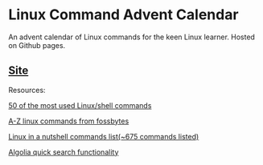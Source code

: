 # Linux Command Advent Calendar

An advent calendar of Linux commands for the keen Linux learner. Hosted on Github pages.

## [Site](https://baelx.github.io/linux-command-advent-calendar/)

Resources:

[50 of the most used Linux/shell commands](http://www.thegeekstuff.com/2010/11/50-linux-commands/?utm_source=feedburner)

[A-Z linux commands from fossbytes](https://fossbytes.com/a-z-list-linux-command-line-reference/)

[Linux in a nutshell commands list(~675 commands listed)](http://www.linuxdevcenter.com/cmd/cmd.csp?path=s/stty)

[Algolia quick search functionality](https://github.com/algolia/algoliasearch-jekyll#installation)
